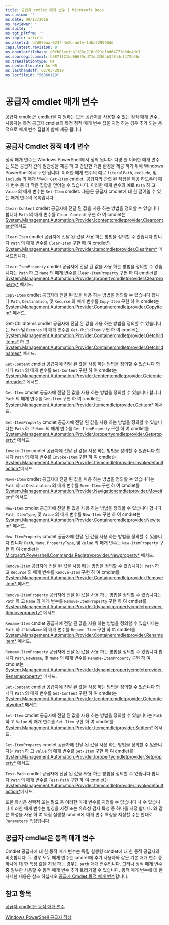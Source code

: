 ```yaml
---
title: 공급자 cmdlet 매개 변수 | Microsoft Docs
ms.custom: ''
ms.date: 09/13/2016
ms.reviewer: ''
ms.suite: ''
ms.tgt_pltfrm: ''
ms.topic: article
ms.assetid: b3d09eaa-924f-4e2b-adfb-14bb729090dd
caps.latest.revision: 8
ms.openlocfilehash: d0fb81ee1ca1f80e216c021e1bd64771b8de4dc3
ms.sourcegitcommit: b6871f21bd666f9cd71dd336bb3f844cf472b56c
ms.translationtype: MT
ms.contentlocale: ko-KR
ms.lasthandoff: 02/03/2019
ms.locfileid: "56860119"
---
```

# <a name="provider-cmdlet-parameters"></a>공급자 cmdlet 매개 변수

공급자 cmdlet은 cmdlet을 지 원하는 모든 공급자를 사용할 수 있는 정적 매개 변수, 사용자는 특정 공급자 cmdlet의 특정 정적 매개 변수 값을 지정 하는 경우 추가 되는 동적으로 매개 변수 집합이 함께 제공 됩니다.

## <a name="provider-cmdlet-static-parameters"></a>공급자 Cmdlet 정적 매개 변수

정적 매개 변수는 Windows PowerShell에서 정의 됩니다. 다양 한 이러한 매개 변수는 모든 공급자 간에 일관성을 제공 하 고 간단한 개발 환경을 제공 하기 위해 Windows PowerShell에서 구현 됩니다. 이러한 매개 변수의 예로 `literalPath`, `exclude`, 및 `include` 의 매개 변수는 `Get-Item` cmdlet. 공급자와 관련 된 작업을 제공 하도록이 매개 변수 중 더 작은 집합을 덮어쓸 수 있습니다. 이러한 매개 변수의 예로 `Path` 하 고 `Value` 의 매개 변수는 `Set-Item` cmdlet. 다음은 공급자 cmdlet에 대 한 덮어쓸 수 있는 매개 변수의 목록입니다.

`Clear-Content` cmdlet 공급자에 전달 된 값을 사용 하는 방법을 정의할 수 있습니다 합니다 `Path` 의 매개 변수를 `Clear-Content` 구현 하 여 cmdlet는 [System.Management.Automation.Provider.Icontentcmdletprovider.Clearcontent*](/dotnet/api/System.Management.Automation.Provider.IContentCmdletProvider.ClearContent)메서드.

`Clear-Item` cmdlet 공급자에 전달 된 값을 사용 하는 방법을 정의할 수 있습니다 합니다 `Path` 의 매개 변수를 `Clear-Item` 구현 하 여 cmdlet의 [System.Management.Automation.Provider.Itemcmdletprovider.Clearitem*](/dotnet/api/System.Management.Automation.Provider.ItemCmdletProvider.ClearItem) 메서드입니다.

`Clear-ItemProperty` cmdlet 공급자에 전달 된 값을 사용 하는 방법을 정의할 수 있습니다는 `Path` 하 고 `Name` 의 매개 변수를 `Clear-ItemProperty` 구현 하 여 cmdlet를 [ System.Management.Automation.Provider.Ipropertycmdletprovider.Clearproperty*](/dotnet/api/System.Management.Automation.Provider.IPropertyCmdletProvider.ClearProperty) 메서드.

`Copy-Item` cmdlet 공급자에 전달 된 값을 사용 하는 방법을 정의할 수 있습니다 합니다 `Path`, `Destination`, 및 `Recurse` 의 매개 변수를 `Copy-Item` 구현 하 여 cmdlet는 [ System.Management.Automation.Provider.Containercmdletprovider.Copyitem*](/dotnet/api/System.Management.Automation.Provider.ContainerCmdletProvider.CopyItem) 메서드.

Get-ChildItems cmdlet 공급자에 전달 된 값을 사용 하는 방법을 정의할 수 있습니다는 `Path` 및 `Recures` 의 매개 변수를 `Get-ChildItem` 구현 하 여 cmdlet는 [ System.Management.Automation.Provider.Containercmdletprovider.Getchilditems*](/dotnet/api/System.Management.Automation.Provider.ContainerCmdletProvider.GetChildItems) 하 고 [System.Management.Automation.Provider.Containercmdletprovider.Getchildnames*](/dotnet/api/System.Management.Automation.Provider.ContainerCmdletProvider.GetChildNames) 메서드.

`Get-Content` cmdlet 공급자에 전달 된 값을 사용 하는 방법을 정의할 수 있습니다 합니다 `Path` 의 매개 변수를 `Get-Content` 구현 하 여 cmdlet는 [System.Management.Automation.Provider.Icontentcmdletprovider.Getcontentreader*](/dotnet/api/System.Management.Automation.Provider.IContentCmdletProvider.GetContentReader) 메서드.

`Get-Item` cmdlet 공급자에 전달 된 값을 사용 하는 방법을 정의할 수 있습니다 합니다 `Path` 의 매개 변수를 `Get-Item` 구현 하 여 cmdlet는 [System.Management.Automation.Provider.Itemcmdletprovider.Getitem*](/dotnet/api/System.Management.Automation.Provider.ItemCmdletProvider.GetItem) 메서드.

`Get-ItemProperty` cmdlet 공급자에 전달 된 값을 사용 하는 방법을 정의할 수 있습니다는 `Path` 하 고 `Name` 의 매개 변수를 `Get-ItemProperty` 구현 하 여 cmdlet를 [ System.Management.Automation.Provider.Ipropertycmdletprovider.Getproperty*](/dotnet/api/System.Management.Automation.Provider.IPropertyCmdletProvider.GetProperty) 메서드.

`Invoke-Item` cmdlet 공급자에 전달 된 값을 사용 하는 방법을 정의할 수 있습니다 합니다 `Path` 의 매개 변수를 `Invoke-Item` 구현 하 여 cmdlet는 [System.Management.Automation.Provider.Itemcmdletprovider.Invokedefaultaction*](/dotnet/api/System.Management.Automation.Provider.ItemCmdletProvider.InvokeDefaultAction)메서드.

`Move-Item` cmdlet 공급자에 전달 된 값을 사용 하는 방법을 정의할 수 있습니다는 `Path` 하 고 `Destination` 의 매개 변수를 `Move-Item` 구현 하 여 cmdlet를 [ System.Management.Automation.Provider.Navigationcmdletprovider.Moveitem*](/dotnet/api/System.Management.Automation.Provider.NavigationCmdletProvider.MoveItem) 메서드.

`New-Item` cmdlet 공급자에 전달 된 값을 사용 하는 방법을 정의할 수 있습니다 합니다 `Path`, `ItemType`, 및 `Value` 의 매개 변수를 `New-Item` 구현 하 여 cmdlet는 [ System.Management.Automation.Provider.Containercmdletprovider.Newitem*](/dotnet/api/System.Management.Automation.Provider.ContainerCmdletProvider.NewItem) 메서드.

`New-ItemProperty` cmdlet 공급자에 전달 된 값을 사용 하는 방법을 정의할 수 있습니다 합니다 `Path`, `Name`, `PropertyType`, 및 `Value` 의 매개 변수는 `New-ItemProperty` 구현 하 여 cmdlet는 [ Microsoft.Powershell.Commands.Registryprovider.Newproperty*](/dotnet/api/Microsoft.PowerShell.Commands.RegistryProvider.NewProperty) 메서드.

`Remove-Item` 공급자에 전달 된 값을 사용 하는 방법을 정의할 수 있습니다는 `Path` 하 고 `Recurse` 의 매개 변수를 `Remove-Item` 구현 하 여 cmdlet를 [System.Management.Automation.Provider.Containercmdletprovider.Removeitem* ](/dotnet/api/System.Management.Automation.Provider.ContainerCmdletProvider.RemoveItem) 메서드.

`Remove-ItemProperty` 공급자에 전달 된 값을 사용 하는 방법을 정의할 수 있습니다는 `Path` 하 고 `Name` 의 매개 변수를 `Remove-ItemProperty` 구현 하 여 cmdlet를 [ System.Management.Automation.Provider.Idynamicpropertycmdletprovider.Removeproperty*](/dotnet/api/System.Management.Automation.Provider.IDynamicPropertyCmdletProvider.RemoveProperty) 메서드.

`Rename-Item` cmdlet 공급자에 전달 된 값을 사용 하는 방법을 정의할 수 있습니다는 `Path` 하 고 `NewName` 의 매개 변수를 `Rename-Item` 구현 하 여 cmdlet를 [ System.Management.Automation.Provider.Containercmdletprovider.Renameitem*](/dotnet/api/System.Management.Automation.Provider.ContainerCmdletProvider.RenameItem) 메서드.

`Rename-ItemProperty` 공급자에 전달 된 값을 사용 하는 방법을 정의할 수 있습니다 합니다 `Path`, `NewName`, 및 `Name` 의 매개 변수를 `Rename-ItemProperty` 구현 하 여 cmdlet는 [ System.Management.Automation.Provider.Idynamicpropertycmdletprovider.Renameproperty*](/dotnet/api/System.Management.Automation.Provider.IDynamicPropertyCmdletProvider.RenameProperty) 메서드.

`Set-Content` cmdlet 공급자에 전달 된 값을 사용 하는 방법을 정의할 수 있습니다 합니다 `Path` 의 매개 변수를 `Set-Content` 구현 하 여 cmdlet는 [System.Management.Automation.Provider.Icontentcmdletprovider.Getcontentwriter*](/dotnet/api/System.Management.Automation.Provider.IContentCmdletProvider.GetContentWriter) 메서드.

`Set-Item` cmdlet 공급자에 전달 된 값을 사용 하는 방법을 정의할 수 있습니다는 `Path` 하 고 `Value` 의 매개 변수를 `Set-Item` 구현 하 여 cmdlet를 [System.Management.Automation.Provider.Itemcmdletprovider.Setitem* ](/dotnet/api/System.Management.Automation.Provider.ItemCmdletProvider.SetItem) 메서드.

`Set-ItemProperty` cmdlet 공급자에 전달 된 값을 사용 하는 방법을 정의할 수 있습니다는 `Path` 하 고 `Value` 의 매개 변수를 `Set-Item` 구현 하 여 cmdlet를 [ System.Management.Automation.Provider.Ipropertycmdletprovider.Setproperty*](/dotnet/api/System.Management.Automation.Provider.IPropertyCmdletProvider.SetProperty) 메서드.

`Test-Path` cmdlet 공급자에 전달 된 값을 사용 하는 방법을 정의할 수 있습니다 합니다 `Path` 의 매개 변수를 `Test-Path` 구현 하 여 cmdlet는 [System.Management.Automation.Provider.Itemcmdletprovider.Invokedefaultaction*](/dotnet/api/System.Management.Automation.Provider.ItemCmdletProvider.InvokeDefaultAction)메서드.

또한 특성은 선택적 또는 필요 등 이러한 매개 변수를 지정할 수 없습니다 나 수 있습니다 이러한 매개 변수는 별칭을 지정 또는 유효성 검사 특성 중 하나를 지정 합니다. 와 같은 특성을 사용 하 여 독립 실행형 cmdlet에 매개 변수 특징을 지정할 수는 반대로 `Parameters` 특성입니다.

## <a name="provider-cmdlet-dynamic-parameters"></a>공급자 cmdlet은 동적 매개 변수

Cmdlet 공급자에 대 한 동적 매개 변수는 독립 실행형 cmdlet에 대 한 동적 공급자와 비슷합니다. 두 경우 모두 매개 변수는 cmdlet에 추가 사용자와 같은 기본 매개 변수 중 하나에 대 한 특정 값을 지정 하는 경우는 `path` 매개 변수입니다. 그러나 정적 매개 변수 중 일부만 사용할 수 동적 매개 변수 추가 트리거할 수 있습니다. 동적 매개 변수에 대 한 자세한 내용은 참조 하십시오 [공급자 Cmdlet 동적 매개 변수](./provider-cmdlet-dynamic-parameters.md)합니다.

## <a name="see-also"></a>참고 항목

[공급자 cmdlet은 동적 매개 변수](./provider-cmdlet-dynamic-parameters.md)

[Windows PowerShell 공급자 작성](./writing-a-windows-powershell-provider.md)